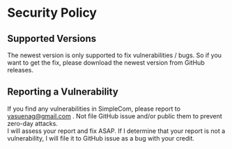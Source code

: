 # Security Policy

## Supported Versions

The newest version is only supported to fix vulnerabilities / bugs. So if you want to get the fix, please download the newest version from GitHub releases.

## Reporting a Vulnerability

If you find any vulnerabilities in SimpleCom, please report to yasuenag@gmail.com . Not file GitHub issue and/or public them to prevent zero-day attacks.  
I will assess your report and fix ASAP. If I determine that your report is not a vulnerability, I will file it to GitHub issue as a bug with your credit.
